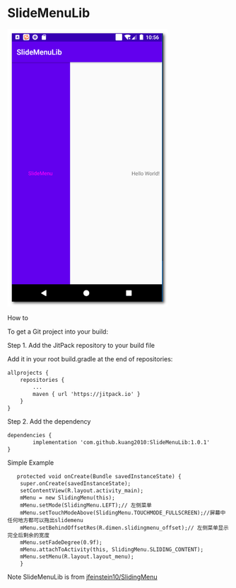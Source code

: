 # SlideMenuLib

![Image text](1.png)


How to

To get a Git project into your build:

Step 1. Add the JitPack repository to your build file


Add it in your root build.gradle at the end of repositories:

	allprojects {
		repositories {
			...
			maven { url 'https://jitpack.io' }
		}
	}
Step 2. Add the dependency

	dependencies {
	        implementation 'com.github.kuang2010:SlideMenuLib:1.0.1'
	}
	



Simple Example


	   protected void onCreate(Bundle savedInstanceState) {
		super.onCreate(savedInstanceState);
		setContentView(R.layout.activity_main);
		mMenu = new SlidingMenu(this);
		mMenu.setMode(SlidingMenu.LEFT);// 左侧菜单
		mMenu.setTouchModeAbove(SlidingMenu.TOUCHMODE_FULLSCREEN);//屏幕中任何地方都可以拖出slidemenu
		mMenu.setBehindOffsetRes(R.dimen.slidingmenu_offset);// 左侧菜单显示完全后剩余的宽度
		mMenu.setFadeDegree(0.9f);
		mMenu.attachToActivity(this, SlidingMenu.SLIDING_CONTENT);
		mMenu.setMenu(R.layout.layout_menu);
	    }



Note SlideMenuLib is from [jfeinstein10/SlidingMenu](https://github.com/jfeinstein10/SlidingMenu)

